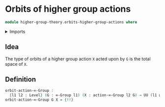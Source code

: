 # Orbits of higher group actions

```agda
module higher-group-theory.orbits-higher-group-actions where
```

<details><summary>Imports</summary>

```agda
open import foundation.dependent-pair-types
open import foundation.universe-levels

open import higher-group-theory.higher-group-actions
open import higher-group-theory.higher-groups
```

</details>

## Idea

The type of orbits of a higher group action `X` acted upon by `G` is the total
space of `X`.

## Definition

```agda
orbit-action-∞-Group :
  {l1 l2 : Level} (G : ∞-Group l1) (X : action-∞-Group l2 G) → UU (l1 ⊔ l2)
orbit-action-∞-Group G X = {!!}
```
